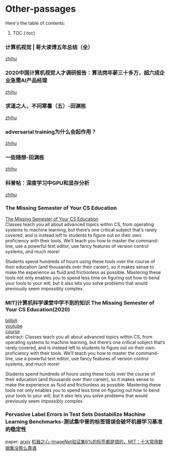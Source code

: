 # Other-passages

Here's the table of contents:

1. TOC
{:toc}


### 计算机视觉 | 哥大读博五年总结（全）    
[zhihu](https://zhuanlan.zhihu.com/p/338193330)  

### 2020中国计算机视觉人才调研报告：算法岗年薪三十多万，超六成企业急需AI产品经理  
[zhihu](https://zhuanlan.zhihu.com/p/352546641)  

### 求道之人，不问寒暑（五）-田渊栋  
[zhihu](https://zhuanlan.zhihu.com/p/352546641)    

### adversarial training为什么会起作用？  
[zhihu](https://www.zhihu.com/question/325207094)  

### 一些随想-田渊栋
[zhihu](https://zhuanlan.zhihu.com/p/159327753)  

### 科普帖：深度学习中GPU和显存分析
[zhihu](https://zhuanlan.zhihu.com/p/31558973)  

### The Missing Semester of Your CS Education
[The Missing Semester of Your CS Education](https://missing.csail.mit.edu/)  
Classes teach you all about advanced topics within CS, from operating systems to machine learning, but there’s one critical subject that’s rarely covered, and is instead left to students to figure out on their own: proficiency with their tools. We’ll teach you how to master the command-line, use a powerful text editor, use fancy features of version control systems, and much more!  

Students spend hundreds of hours using these tools over the course of their education (and thousands over their career), so it makes sense to make the experience as fluid and frictionless as possible. Mastering these tools not only enables you to spend less time on figuring out how to bend your tools to your will, but it also lets you solve problems that would previously seem impossibly complex.  

### MIT]计算机科学课堂中学不到的知识 The Missing Semester of Your CS Education(2020)  
[bilibili](https://www.bilibili.com/video/BV1x7411H7wa?from=search&seid=11160466911506792407)  
[youtube](https://www.youtube.com/playlist?list=PLyzOVJj3bHQuloKGG59rS43e29ro7I57J)  
[course](https://missing.csail.mit.edu/)  
abstract: Classes teach you all about advanced topics within CS, from operating systems to machine learning, but there’s one critical subject that’s rarely covered, and is instead left to students to figure out on their own: proficiency with their tools. We’ll teach you how to master the command-line, use a powerful text editor, use fancy features of version control systems, and much more!  

Students spend hundreds of hours using these tools over the course of their education (and thousands over their career), so it makes sense to make the experience as fluid and frictionless as possible. Mastering these tools not only enables you to spend less time on figuring out how to bend your tools to your will, but it also lets you solve problems that would previously seem impossibly complex.  

### Pervasive Label Errors in Test Sets Destabilize Machine Learning Benchmarks-测试集中普的标签错误会破坏机器学习基准的稳定性
paper: [arxiv](https://arxiv.org/abs/2103.14749)
[机器之心-ImageNet验证集6%的标签都是错的，MIT：十大常用数据集没那么靠谱](https://mp.weixin.qq.com/s/hvdCWypuW00Tv_5aKhYGZA)










